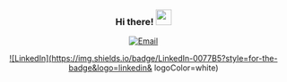 <div id="header" align="center">
  
  ### Hi there! <img src="https://media.giphy.com/media/hvRJCLFzcasrR4ia7z/giphy.gif" width="28">

  <a href="mailto:rsn.smn@gmail.com">![Email](https://img.shields.io/badge/Gmail-D14836?style=for-the-badge&logo=gmail&logoColor=white)</a>
  
  <a href="<https://www.linkedin.com/in/simone-rosani/">![LinkedIn](https://img.shields.io/badge/LinkedIn-0077B5?style=for-the-badge&logo=linkedin& logoColor=white)</a>
  
</div>
